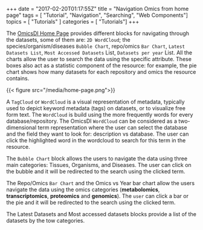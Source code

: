 +++
date = "2017-02-20T01:17:55Z"
title = "Navigation Omics from home page"
tags        = [ "Tutorial", "Navigation", "Searching", "Web Components"]
topics      = [ "Tutorials" ]
categories  = [ "Tutorials"]
+++


The [OmicsDI Home Page](www.omicsdi.org) provides different blocks for navigating through the datasets, some of them
are: ``2D WordCloud``; the species/organism/diseases ``Bubble Chart``, repo/omics ``Bar Chart``, ``Latest Datasets List``,
``Most Accessed Datasets`` List, ``Datasets per year`` List. All the charts allow the user to search the data using
the specific attribute. These boxes also act as a statistic component of the resource: for example, the pie chart shows how many datasets
for each repository and omics the resource contains.

{{< figure src="/media/home-page.png">}}


A ``TagCloud`` or ``WordCloud`` is a visual representation of metadata, typically used to depict keyword metadata (tags)
on datasets, or to visualize free form text. The ``WordCloud`` is build using the more frequently words for every
database/repository. The OmicsDI ``WordCloud`` can be considered as a two-dimensional term representation where the user can
select the database and the field they want to look for: description vs database. The user can click the highlighted word in
the wordcloud to search for this term in the resource.

The ``Bubble Chart`` block allows the users to navigate the data using three main categories: Tissues, Organisms,
and Diseases. The user can click on the bubble and it will be redirected to the search using the clicked term.

The Repo/Omics ``Bar Chart`` and the Omics vs Year bar chart allow the users navigate the data using the omics categories
(**metabolomics**, **transcriptomics**, **proteomics** and **genomics**). The ``user`` can click a bar or the pie and it will
be redirected to the search using the clicked term.

The Latest Datasets and Most accessed datasets blocks provide a list of the datasets by the tow categories.
